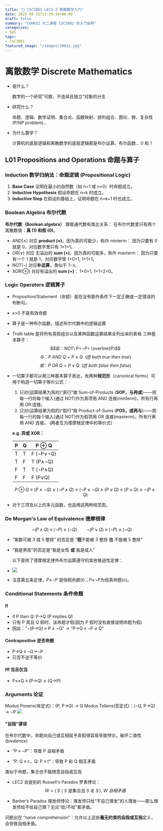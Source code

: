```yaml
---
title: "🧮 CSC3001 LEC1-2 离散数学入门"
date: 2025-08-31T11:29:34+08:00
draft: false
summary: "CUHKSZ 大二课程 CSC3001 的入门指导"
categories: 
- SDS
tags: 
- CSC3001
featured_image: "/images/30011.jpg"
---
```




# 离散数学 Discrete Mathematics



- 是什么？

  数学的一个研究”可数、不连续且独立“对象的分支

- 研究什么？

  命题、逻辑、数学证明、集合论、函数映射、排列组合、图论、群、复杂性(P/NP problem)…

- 为什么要学？

  计算机的底层逻辑和离散数学的底层逻辑都是布尔运算、布尔函数… 0 和 1



## L01 Propositions and Operations 命题与算子



### Induction 数学归纳法：命题逻辑 (Propositional Logic)
1. **Base Case**
    证明在最小的自然数（如 n=1 或 n=0）时命题成立。
2. **Inductive Hypothesis**
    假设命题在 n=k 时成立。
3. **Inductive Step**
    在假设的基础上，证明命题在 n=k+1 时也成立。






### Boolean Algebra 布尔代数
**布尔代数（Boolean algebra）** 跟普通代数有类比关系：
在布尔代数里只有两个离散数值：**真 (1) 和假 (0)**。
- AND(∧) 对应 **product (×)**，因为真的可能少，称作 minterm：
    因为只要有 0 就是 0，对应数字里只有 1×1=1。
- OR(∨) 对应 无溢出的 **sum (+)**，因为真的可能多，称作 maxterm：
    因为只要有一个 1 就是 1，对应数字里 1+0=1, 1+1=*1*。
- NOT(¬) 对应**补运算**，类似于 1−x。
- XOR(⊕) 对应有溢出的 **sum (+)**：
    1+0=1, 1+1=2=0。






### Logic Operators 逻辑算子
- Proposition/Statement（命题）是在没有额外条件下一定正确或一定错误的判断句。

- x>0 不是有效命题

- 算子是一种布尔函数，描述布尔代数中的逻辑运算

- Truth table 是将所有真假组合以及某种函数运算结果全列出来的表格
  三种基本算子：
  $$非：NOT\ P=¬P= \overline{P}$$
  $$与：P\ AND\ Q=P∧Q\ \ (iff\ both\ true\ then\ true)$$
  $$或：P\ OR\ Q=P∨Q\ \ (iff\ both\ false\ then\ false)$$

- 一切算子都可以用三种基本算子表达，有两种**规范形**（canonical forms）可用于构造一切算子等价公式：
    1. 只对(运算结果为真的)“真行”做 Sum-of-Products (**SOP，与再或**)——把每一行的每个输入(通过  NOT)作为真项用 AND 连接(minterm)，所有行再用 OR 连接。
    2. 只对(运算结果为假的)“假行”做 Product-of-Sums (**POS，或再与**)——把每一行的每个输入(通过  NOT)作为假项用 OR 连接(maxterm)，所有行再用 AND 连接。
     (两者互为德摩根定律中的等价式)
    
    **e.g. 异或 XOR：**
    
    | P    | Q    | P ⊕ Q          |
    | ---- | ---- | -------------- |
    | T    | T    | F      (¬P∨¬Q) |
    | T    | F    | T      (P∧¬Q)  |
    | F    | T    | T      (¬P∧Q)  |
    | F    | F    | F      (P∨Q)   |
    
    $$P\oplus Q \equiv (P\land \neg Q)\ \lor\ (\neg P\land Q) \equiv (\neg P \lor \neg Q)\land(P\lor Q) \equiv (P\lor Q)\land \neg(P\land Q)$$
    
- 对于三项及以上的多元函数，也适用这两种规范型。






### De Morgan's Law of Equivalence 德摩根律
$$\neg(P\land Q)\ \equiv\ (\neg P)\ \lor\ (\neg Q)\qquad \neg(P\lor Q)\ \equiv\ (\neg P)\ \land\ (\neg Q)$$
- “某数可被 3 或 5 整除” 的否定是 “**既**不能被 3 整除 **也** 不能被 5 整除”

- "我是男孩"的否定是“我是女性 **或** 我是成人”

  以下是除了德摩根定律外布尔运算遵守的其他普适性定律：

- ![](https://i.postimg.cc/d3BYcGbB/DeMorgan.png)

- 注意第五条定律，P∧¬P 是恒假命题(t)；P∨¬P为恒真命题(c)。





### Conditional Statements 条件命题



#### If
- if P then Q: P→Q (P implies Q)
- 只有 P 真且 Q 假时，该命题才假(因为 P 假时没有直接说明命题为假)
- 因此："¬(P→Q) ≡ P ∧ ¬Q"  →  "P→Q ≡ ¬P ∨ Q"



#### Contrapositive 逆否命题
- P→Q ≡ ¬Q→¬P
- 只否不逆不等价



#### Iff 当且仅当
- P↔Q ≡ (P→Q) ∧ (Q→P)






###  Arguments 论证
Modus Ponens(肯定式)：(P, P→Q) → Q
Modus Tollens(否定式)：(¬Q, P→Q) → ¬P
![](https://i.postimg.cc/GtrCfX5t/Arguments.png)



#### "自指"谬误

在布尔代数中，命题向自己或互相赋予真假很容易导致悖论，破坏二值性(bivalence)
- “P ≡ ¬P”：导致 P 自相矛盾

- “P: Q ≡ c，Q: P ≡ t”：导致 P 和 Q 相互矛盾

  

类似于命题，集合也不能随意自指或互指
- LEC2 会提到的 Russell's Paradox 罗素悖论：$$W=\{\,S\mid S\ \text{是集合且}\ S\notin S\,\},\ W\ 自相矛盾$$

- Barber’s Paradox 理发师悖论：理发师只给“不自己理发”的人理发——那么理发师给不给自己理？无论“给/不给”都矛盾。

  

问题出在 “naive comprehension”：允许以上这些**毫无约束的自指或互指**定义，会导致自相矛盾。
